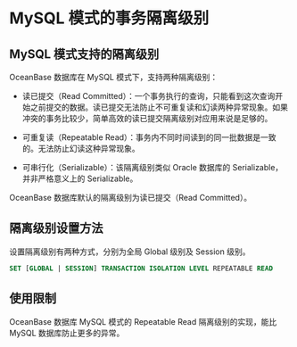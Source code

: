 # MySQL 模式的事务隔离级别

## MySQL 模式支持的隔离级别

OceanBase 数据库在 MySQL 模式下，支持两种隔离级别：

* 读已提交（Read Committed）：一个事务执行的查询，只能看到这次查询开始之前提交的数据。读已提交无法防止不可重复读和幻读两种异常现象。如果冲突的事务比较少，简单高效的读已提交隔离级别对应用来说是足够的。

* 可重复读（Repeatable Read）：事务内不同时间读到的同一批数据是一致的。无法防止幻读这种异常现象。

* 可串行化（Serializable）：该隔离级别类似 Oracle 数据库的 Serializable，并非严格意义上的 Serializable。

OceanBase 数据库默认的隔离级别为读已提交（Read Committed）。

## 隔离级别设置方法

设置隔离级别有两种方式，分别为全局 Global 级别及 Session 级别。

```sql
SET [GLOBAL | SESSION] TRANSACTION ISOLATION LEVEL REPEATABLE READ
```

## 使用限制

OceanBase 数据库 MySQL 模式的 Repeatable Read 隔离级别的实现，能比 MySQL 数据库防止更多的异常。

